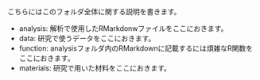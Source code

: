 こちらにはこのフォルダ全体に関する説明を書きます。
- analysis: 解析で使用したRMarkdonwファイルをここにおきます。
- data: 研究で使うデータをここにおきます。
- function: analysisフォルダ内のRMarkdownに記載するには煩雑なR関数をここにおきます。
- materials: 研究で用いた材料をここにおきます。

